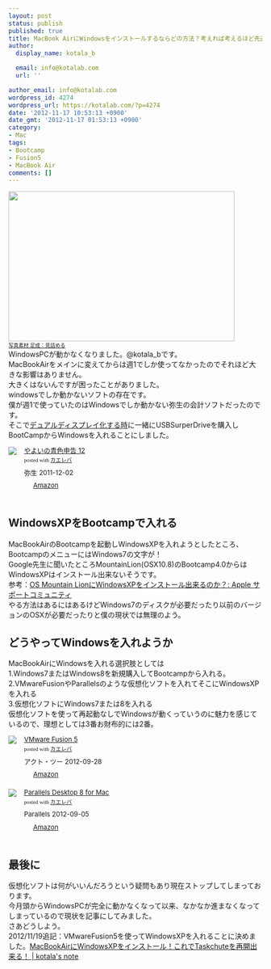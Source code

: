 ```yaml
---
layout: post
status: publish
published: true
title: MacBook AirにWindowsをインストールするならどの方法？考えれば考えるほど先送りな現状
author:
  display_name: kotala_b

  email: info@kotalab.com
  url: ''

author_email: info@kotalab.com
wordpress_id: 4274
wordpress_url: https://kotalab.com/?p=4274
date: '2012-11-17 10:53:13 +0900'
date_gmt: '2012-11-17 01:53:13 +0900'
category:
- Mac
tags:
- Bootcamp
- Fusion5
- MacBook Air
comments: []
---
```

<p><a href="https://kotalab.com/wp-content/uploads/zakki_20121117.jpg" target="_blank"><img src="https://kotalab.com/wp-content/uploads/zakki_20121117-448x297.jpg" alt="" title="zakki_20121117" width="448" height="297" class="alignnone size-large wp-image-4278" /></a><br />
<span style="font-size:10px;"><a href="http://www.ashinari.com/2012/09/27-370780.php" target="_blank">写真素材 足成：見詰める</a></span><br />
WindowsPCが動かなくなりました。@kotala_bです。<br />
MacBookAirをメインに変えてからは週1でしか使ってなかったのでそれほど大きな影響はありません。<br />
大きくはないんですが困ったことがありました。<br />
windowsでしか動かないソフトの存在です。<br />
僕が週1で使っていたのはWindowsでしか動かない弥生の会計ソフトだったのです。<br />
そこで<a href="https://kotalab.com/macbook-air-dual-diysplay" title="MacBookAirでもデュアルディスプレイにしてみたらかなり快適だった！一番よく使う画面は大きい方がいい！" target="_blank">デュアルディスプレイ化する時</a>に一緒にUSBSurperDriveを購入しBootCampからWindowsを入れることにしました。</p>
<div class="kaerebalink-box" style="text-align:left;padding-bottom:20px;font-size:small;/zoom: 1;overflow: hidden;">
<div class="kaerebalink-image" style="float:left;margin:0 15px 10px 0;"><a href="http://www.amazon.co.jp/exec/obidos/ASIN/B0062DEZBO/same-22/ref=nosim/" rel="nofollow" target="_blank"><img src="http://ecx.images-amazon.com/images/I/51mac1s104L._SL160_.jpg" style="border: none;" /></a></div>
<div class="kaerebalink-info" style="line-height:120%;/zoom: 1;overflow: hidden;">
<div class="kaerebalink-name" style="margin-bottom:10px;line-height:120%"><a href="http://www.amazon.co.jp/exec/obidos/ASIN/B0062DEZBO/same-22/ref=nosim/" rel="nofollow" target="_blank">やよいの青色申告 12</a>
<div class="kaerebalink-powered-date" style="font-size:8pt;margin-top:5px;font-family:verdana;line-height:120%">posted with <a href="http://kaereba.com" target="_blank">カエレバ</a></div>
</div>
<div class="kaerebalink-detail" style="margin-bottom:5px;"> 弥生 2011-12-02    </div>
<div class="kaerebalink-link1" style="margin-top:10px;">
<div class="shoplinkamazon" style="display:inline;margin-right:5px;background: url('http://img.yomereba.com/tam_k_01.gif') 0 0 no-repeat;padding: 2px 0 2px 18px;white-space: nowrap;"><a href="http://www.amazon.co.jp/gp/search?keywords=%90%C2%90F%90%5C%8D%90%20%82%E2%82%E6%82%A2&__mk_ja_JP=%83J%83%5E%83J%83i&tag=same-22" rel="nofollow" target="_blank" title="アマゾン" >Amazon</a></div>
</div>
</div>
<div class="booklink-footer" style="clear: left"></div>
</div>
<p><!--more--></p>
<h2>WindowsXPをBootcampで入れる</h2>
<p>MacBookAirのBootcampを起動しWindowsXPを入れようとしたところ、BootcampのメニューにはWindows7の文字が！<br />
Google先生に聞いたところMountainLion(OSX10.8)のBootcamp4.0からはWindowsXPはインストール出来ないそうです。<br />
参考：<a href="https://discussionsjapan.apple.com/thread/10115437?start=0&tstart=0" target="_blank">OS Mountain LionにWindowsXPをインストール出来るのか？: Apple サポートコミュニティ</a><br />
やる方法はあるにはあるけどWindows7のディスクが必要だったり以前のバージョンのOSXが必要だったりと僕の現状では無理のよう。</p>
<h2>どうやってWindowsを入れようか</h2>
<p>MacBookAirにWindowsを入れる選択肢としては<br />
1.Windows7またはWindows8を新規購入してBootcampから入れる。<br />
2.VMwareFusionやParallelsのような仮想化ソフトを入れてそこにWindowsXPを入れる<br />
3.仮想化ソフトにWindows7または8を入れる<br />
仮想化ソフトを使って再起動なしでWindowsが動くっていうのに魅力を感じているので、理想としては3番お財布的には2番。</p>
<div class="kaerebalink-box" style="text-align:left;padding-bottom:20px;font-size:small;/zoom: 1;overflow: hidden;">
<div class="kaerebalink-image" style="float:left;margin:0 15px 10px 0;"><a href="http://www.amazon.co.jp/exec/obidos/ASIN/B009316BXW/same-22/ref=nosim/" rel="nofollow" target="_blank"><img src="http://ecx.images-amazon.com/images/I/51hrN%2BOGmPL._SL160_.jpg" style="border: none;" /></a></div>
<div class="kaerebalink-info" style="line-height:120%;/zoom: 1;overflow: hidden;">
<div class="kaerebalink-name" style="margin-bottom:10px;line-height:120%"><a href="http://www.amazon.co.jp/exec/obidos/ASIN/B009316BXW/same-22/ref=nosim/" rel="nofollow" target="_blank">VMware Fusion 5</a>
<div class="kaerebalink-powered-date" style="font-size:8pt;margin-top:5px;font-family:verdana;line-height:120%">posted with <a href="http://kaereba.com" target="_blank">カエレバ</a></div>
</div>
<div class="kaerebalink-detail" style="margin-bottom:5px;"> アクト・ツー 2012-09-28    </div>
<div class="kaerebalink-link1" style="margin-top:10px;">
<div class="shoplinkamazon" style="display:inline;margin-right:5px;background: url('http://img.yomereba.com/tam_k_01.gif') 0 0 no-repeat;padding: 2px 0 2px 18px;white-space: nowrap;"><a href="http://www.amazon.co.jp/gp/search?keywords=VMware%20Fusion%205&__mk_ja_JP=%83J%83%5E%83J%83i&tag=same-22" rel="nofollow" target="_blank" title="アマゾン" >Amazon</a></div>
</div>
</div>
<div class="booklink-footer" style="clear: left"></div>
</div>
<div class="kaerebalink-box" style="text-align:left;padding-bottom:20px;font-size:small;/zoom: 1;overflow: hidden;">
<div class="kaerebalink-image" style="float:left;margin:0 15px 10px 0;"><a href="http://www.amazon.co.jp/exec/obidos/ASIN/B0096Y9LCE/same-22/ref=nosim/" rel="nofollow" target="_blank"><img src="http://ecx.images-amazon.com/images/I/51p8-cH%2B4jL._SL160_.jpg" style="border: none;" /></a></div>
<div class="kaerebalink-info" style="line-height:120%;/zoom: 1;overflow: hidden;">
<div class="kaerebalink-name" style="margin-bottom:10px;line-height:120%"><a href="http://www.amazon.co.jp/exec/obidos/ASIN/B0096Y9LCE/same-22/ref=nosim/" rel="nofollow" target="_blank">Parallels Desktop 8 for Mac</a>
<div class="kaerebalink-powered-date" style="font-size:8pt;margin-top:5px;font-family:verdana;line-height:120%">posted with <a href="http://kaereba.com" target="_blank">カエレバ</a></div>
</div>
<div class="kaerebalink-detail" style="margin-bottom:5px;"> Parallels 2012-09-05    </div>
<div class="kaerebalink-link1" style="margin-top:10px;">
<div class="shoplinkamazon" style="display:inline;margin-right:5px;background: url('http://img.yomereba.com/tam_k_01.gif') 0 0 no-repeat;padding: 2px 0 2px 18px;white-space: nowrap;"><a href="http://www.amazon.co.jp/gp/search?keywords=Parallels%20Desktop%208%20for%20Mac&__mk_ja_JP=%83J%83%5E%83J%83i&tag=same-22" rel="nofollow" target="_blank" title="アマゾン" >Amazon</a></div>
</div>
</div>
<div class="booklink-footer" style="clear: left"></div>
</div>
<h2>最後に</h2>
<p>仮想化ソフトは何がいいんだろうという疑問もあり現在ストップしてしまっております。<br />
今月頭からWindowsPCが完全に動かなくなって以来、なかなか進まなくなってしまっているので現状を記事にしてみました。<br />
さあどうしよう。<br />
2012/11/19追記：VMwareFusion5を使ってWindowsXPを入れることに決めました。<a href="https://kotalab.com/macbook-air-winxp" target="_blank">MacBookAirにWindowsXPをインストール！これでTaskchuteを再開出来る！ | kotala's note</a></p>
